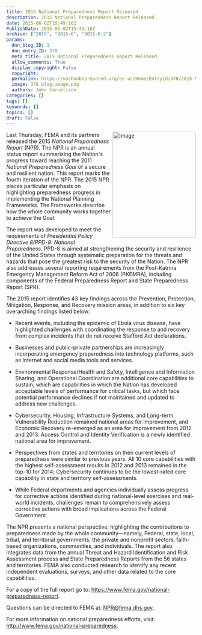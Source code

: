 ```yaml
---
title: 2015 National Preparedness Report Released
description: 2015 National Preparedness Report Released
date: 2015-06-02T15:49:16Z
PublishDate: 2015-06-02T15:49:16Z
archive: ["2015", "2015-6", "2015-6-2"]
params:
  dnn_blog_ID: 1
  dnn_entry_ID: 378
  meta_title: 2015 National Preparedness Report Released
  allow_comments: True
  display_copyright: False
  copyright:
  permalink: https://vashonbeprepared.org/en-us/Home/EntryId/378/2015-National-Preparedness-Report-Released
  image: 378_blog-image.png
  authors: John Cornelison
categories: []
tags: []
keywords: []
topics: []
draft: False
---
```


<p><a href="https://www.fema.gov/national-preparedness-report" target="_blank"><img title="image" style="border-top: 0px; border-right: 0px; background-image: none; border-bottom: 0px; float: right; padding-top: 0px; padding-left: 0px; margin: 0px 0px 5px 5px; border-left: 0px; display: inline; padding-right: 0px" border="0" alt="image" src="./images/378/Windows-Live-Writer-2015-National-Preparedness-Report-Releas_7B56-image_3.png" width="221" align="right" height="282" /></a>Last Thursday, FEMA and its partners released the 2015<em> National Preparedness Report</em> (NPR). The NPR is an annual status report summarizing the Nation's progress toward reaching the 2011 <em>National Preparedness Goal</em> of a secure and resilient nation. This report marks the fourth iteration of the NPR. The 2015 NPR places particular emphasis on highlighting preparedness progress in implementing the National Planning Frameworks. The Frameworks describe how the whole community works together to achieve the Goal.</p>  <p>The report was developed to meet the requirements of <em>Presidential Policy Directive 8/PPD-8: National Preparedness</em>. PPD-8 is aimed at strengthening the security and resilience of the United States through systematic preparation for the threats and hazards that pose the greatest risk to the security of the Nation. The NPR also addresses several reporting requirements from the Post-Katrina Emergency Management Reform Act of 2006 (PKEMRA), including components of the Federal Preparedness Report and State Preparedness Report (SPR).</p>  <p>The 2015 report identifies 43 key findings across the Prevention, Protection, Mitigation, Response, and Recovery mission areas, in addition to six key overarching findings listed below:</p>  <ul>   <li>Recent events, including the epidemic of Ebola virus disease, have highlighted challenges with coordinating the response to and recovery from complex incidents that do not receive Stafford Act declarations.</li> </ul>  <ul>   <li>Businesses and public-private partnerships are increasingly incorporating emergency preparedness into technology platforms, such as Internet and social media tools and services.</li> </ul>  <ul>   <li>Environmental Response/Health and Safety, Intelligence and Information Sharing, and Operational Coordination are additional core capabilities to sustain, which are capabilities in which the Nation has developed acceptable levels of performance for critical tasks, but which face potential performance declines if not maintained and updated to address new challenges.</li> </ul>  <ul>   <li>Cybersecurity, Housing, Infrastructure Systems, and Long-term Vulnerability Reduction remained national areas for improvement, and Economic Recovery re-emerged as an area for improvement from 2012 and 2013. Access Control and Identity Verification is a newly identified national area for improvement.</li> </ul>  <ul>   <li>Perspectives from states and territories on their current levels of preparedness were similar to previous years. All 10 core capabilities with the highest self-assessment results in 2012 and 2013 remained in the top-10 for 2014; Cybersecurity continues to be the lowest-rated core capability in state and territory self-assessments.</li> </ul>  <ul>   <li>While Federal departments and agencies individually assess progress for corrective actions identified during national-level exercises and real-world incidents, challenges remain to comprehensively assess corrective actions with broad implications across the Federal Government.</li> </ul>  <p>The NPR presents a national perspective, highlighting the contributions to preparedness made by the whole community—namely, Federal, state, local, tribal, and territorial governments, the private and nonprofit sectors, faith-based organizations, communities, and individuals. The report also integrates data from the annual Threat and Hazard Identification and Risk Assessment process and State Preparedness Reports from the 56 states and territories. FEMA also conducted research to identify any recent independent evaluations, surveys, and other data related to the core capabilities.</p>  <p>For a copy of the full report go to: <a href="https://www.fema.gov/national-preparedness-report">https://www.fema.gov/national-preparedness-report</a>.</p>  <p>Questions can be directed to FEMA at: <a href="mailto:NPR@fema.dhs.gov">NPR@fema.dhs.gov</a>.</p>  <p>For more information on national preparedness efforts, visit: <a href="http://www.fema.gov/national-preparedness">http://www.fema.gov/national-preparedness</a>.</p>
